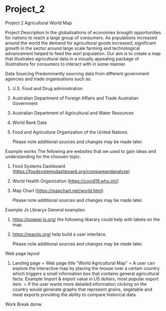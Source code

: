 # Project_2
Project 2 Agricultural World Map 

Project Description 
In the globalisations of economies brought opportunities for nations to reach a large group of consumers. As populations increased around the world the demand for agricultural goods increased, significant growth in the sector around large scale farming and technological advancement helped to feed the worl population. Our aim is to create a map that illustrates agricultural data in a visually appealing package of illustrations for consumers to interact with in some manner. 

Data Sourcing 
Predominantly sourcing data from different government agencies and trade organisations such as:

1.	U.S. Food and Drug administration 

2.	Australian Department of Foreign Affairs and Trade Australian Government 

3.	Australian Department of Agricultural and Water Resources 

4.	World Bank Data 

5.  Food and Agriculture Organization of the United Nations

    Please note additional sources and changes may be made later. 

Example works
The fellowing are websites that we used to gain ideas and understanding for the choosen topic. 

1. Food Systems Dashboard (https://foodsystemsdashboard.org/compareandanalyze) 

2. World Health Organization (https://covid19.who.int/)

3. Map Chart (https://mapchart.net/world.html)

    Please note additional sources and changes may be made later.

Example Js Librarys 
General examples: 

1. https://popper.js.org/ the following libarary could help with labels on the map. 

2. https://reactjs.org/ help build a user interface. 

    Please note additional sources and changes may be made later.

Web page layout

1. Landing page 
        = Web page title "World Agricultural Map"
        = A user can explore the interactive map by placing the mouse over a certain country which triggers a small information box that contains general agricultural facts.               Example Import & export value in US dollars, most popular export item. 
        = If the user wants more detailed information clicking on the country would generate graphs that represent grains, vegetable and meat exports providing the ability to             compare historical data. 
        
Work Break donw. 

